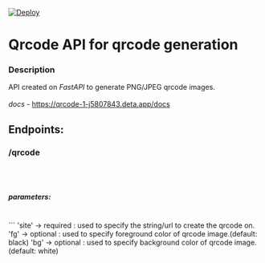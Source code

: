 [![Deploy](https://button.deta.dev/1/svg)](https://deta.sh/)
# Qrcode API for qrcode generation

### Description

API created on _FastAPI_ to generate PNG/JPEG qrcode images. <br><br>
*docs* - https://qrcode-1-j5807843.deta.app/docs


## Endpoints:

<h3> /qrcode </h3><br><br>
<h5> parameters: </h5><br>
```
 'site' -> required : used to specify the string/url to create the qrcode on. 
 'fg'   -> optional : used to specify foreground color of qrcode image.(default: black)
 'bg'   -> optional : used to specify background color of qrcode image.(default: white)

```
 
